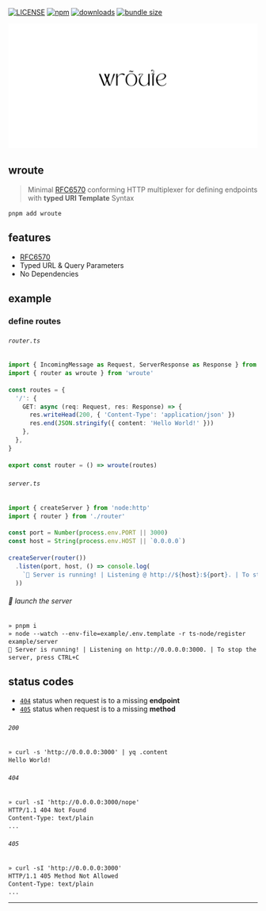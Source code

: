  [![LICENSE](http://img.shields.io/npm/l/wroute.svg?style=flat&colorA=000000&colorB=000000)](license) [![npm](https://img.shields.io/npm/v/wroute.svg?style=flat&colorA=000000&colorB=000000)](https://www.npmjs.org/package/wroute) [![downloads](http://img.shields.io/npm/dm/wroute.svg?style=flat&colorA=000000&colorB=000000)](https://www.npmjs.org/package/wroute) [![bundle size](https://img.shields.io/bundlephobia/minzip/wroute?label=bundle%20size&style=flat&colorA=000000&colorB=000000)](https://bundlephobia.com/result?p=wroute)

<p align="center">
  <img src="https://raw.githubusercontent.com/wilmoore/wroute/main/logo.png" />
</p>

## wroute
> Minimal [RFC6570] conforming HTTP multiplexer for defining endpoints with **typed URI Template** Syntax

```shell
pnpm add wroute
```

## features

- [RFC6570]
- Typed URL & Query Parameters
- No Dependencies

## example
### define routes
###### `router.ts`
```ts
import { IncomingMessage as Request, ServerResponse as Response } from 'node:http'
import { router as wroute } from 'wroute'

const routes = {
  '/': {
    GET: async (req: Request, res: Response) => {
      res.writeHead(200, { 'Content-Type': 'application/json' })
      res.end(JSON.stringify({ content: 'Hello World!' }))
    },
  },
}

export const router = () => wroute(routes)
```

###### `server.ts`
```ts
import { createServer } from 'node:http'
import { router } from './router'

const port = Number(process.env.PORT || 3000)
const host = String(process.env.HOST || `0.0.0.0`)

createServer(router())
  .listen(port, host, () => console.log(
    `🚀 Server is running! | Listening @ http://${host}:${port}. | To stop the server, press CTRL+C`
  ))
```

###### :rocket: launch the server
```
» pnpm i
» node --watch --env-file=example/.env.template -r ts-node/register example/server
🚀 Server is running! | Listening on http://0.0.0.0:3000. | To stop the server, press CTRL+C
```

## status codes
- [`404`] status when request is to a missing **endpoint**
- [`405`] status when request is to a missing **method**

###### `200`
```
» curl -s 'http://0.0.0.0:3000' | yq .content
Hello World!
```

###### `404`
```
» curl -sI 'http://0.0.0.0:3000/nope'
HTTP/1.1 404 Not Found
Content-Type: text/plain
...
```

###### `405`
```
» curl -sI 'http://0.0.0.0:3000'
HTTP/1.1 405 Method Not Allowed
Content-Type: text/plain
...
```

---
[`404`]: #404
[`405`]: #405
[RFC6570]: https://datatracker.ietf.org/doc/html/rfc6570
